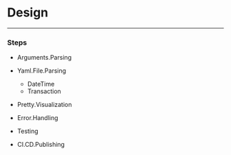 # Design

---

### Steps

- Arguments.Parsing

- Yaml.File.Parsing
    - DateTime
    - Transaction

- Pretty.Visualization

- Error.Handling

- Testing

- CI.CD.Publishing

